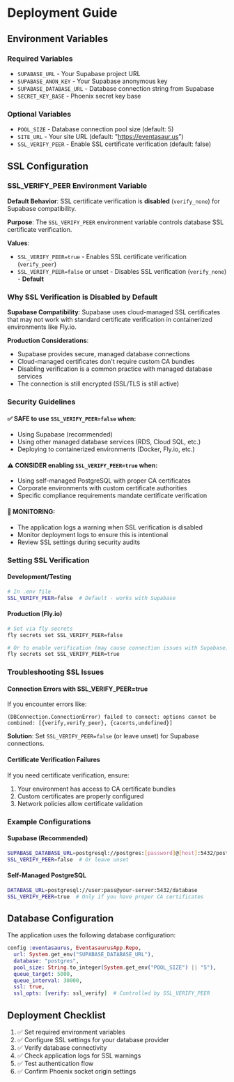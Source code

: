 # Deployment Guide

## Environment Variables

### Required Variables
- `SUPABASE_URL` - Your Supabase project URL
- `SUPABASE_ANON_KEY` - Your Supabase anonymous key
- `SUPABASE_DATABASE_URL` - Database connection string from Supabase
- `SECRET_KEY_BASE` - Phoenix secret key base

### Optional Variables
- `POOL_SIZE` - Database connection pool size (default: 5)
- `SITE_URL` - Your site URL (default: "https://eventasaur.us")
- `SSL_VERIFY_PEER` - Enable SSL certificate verification (default: false)

## SSL Configuration

### SSL_VERIFY_PEER Environment Variable

**Default Behavior**: SSL certificate verification is **disabled** (`verify_none`) for Supabase compatibility.

**Purpose**: The `SSL_VERIFY_PEER` environment variable controls database SSL certificate verification.

**Values**:
- `SSL_VERIFY_PEER=true` - Enables SSL certificate verification (`verify_peer`)
- `SSL_VERIFY_PEER=false` or unset - Disables SSL verification (`verify_none`) - **Default**

### Why SSL Verification is Disabled by Default

**Supabase Compatibility**: Supabase uses cloud-managed SSL certificates that may not work with standard certificate verification in containerized environments like Fly.io.

**Production Considerations**:
- Supabase provides secure, managed database connections
- Cloud-managed certificates don't require custom CA bundles
- Disabling verification is a common practice with managed database services
- The connection is still encrypted (SSL/TLS is still active)

### Security Guidelines

#### ✅ **SAFE to use `SSL_VERIFY_PEER=false` when**:
- Using Supabase (recommended)
- Using other managed database services (RDS, Cloud SQL, etc.)
- Deploying to containerized environments (Docker, Fly.io, etc.)

#### ⚠️ **CONSIDER enabling `SSL_VERIFY_PEER=true` when**:
- Using self-managed PostgreSQL with proper CA certificates
- Corporate environments with custom certificate authorities
- Specific compliance requirements mandate certificate verification

#### 🚨 **MONITORING**:
- The application logs a warning when SSL verification is disabled
- Monitor deployment logs to ensure this is intentional
- Review SSL settings during security audits

### Setting SSL Verification

#### Development/Testing
```bash
# In .env file
SSL_VERIFY_PEER=false  # Default - works with Supabase
```

#### Production (Fly.io)
```bash
# Set via fly secrets
fly secrets set SSL_VERIFY_PEER=false

# Or to enable verification (may cause connection issues with Supabase)
fly secrets set SSL_VERIFY_PEER=true
```

### Troubleshooting SSL Issues

#### Connection Errors with SSL_VERIFY_PEER=true
If you encounter errors like:
```
(DBConnection.ConnectionError) failed to connect: options cannot be combined: [{verify,verify_peer}, {cacerts,undefined}]
```

**Solution**: Set `SSL_VERIFY_PEER=false` (or leave unset) for Supabase connections.

#### Certificate Verification Failures
If you need certificate verification, ensure:
1. Your environment has access to CA certificate bundles
2. Custom certificates are properly configured
3. Network policies allow certificate validation

### Example Configurations

#### Supabase (Recommended)
```bash
SUPABASE_DATABASE_URL=postgresql://postgres:[password]@[host]:5432/postgres
SSL_VERIFY_PEER=false  # Or leave unset
```

#### Self-Managed PostgreSQL
```bash
DATABASE_URL=postgresql://user:pass@your-server:5432/database
SSL_VERIFY_PEER=true  # Only if you have proper CA certificates
```

## Database Configuration

The application uses the following database configuration:

```elixir
config :eventasaurus, EventasaurusApp.Repo,
  url: System.get_env("SUPABASE_DATABASE_URL"),
  database: "postgres",
  pool_size: String.to_integer(System.get_env("POOL_SIZE") || "5"),
  queue_target: 5000,
  queue_interval: 30000,
  ssl: true,
  ssl_opts: [verify: ssl_verify]  # Controlled by SSL_VERIFY_PEER
```

## Deployment Checklist

1. ✅ Set required environment variables
2. ✅ Configure SSL settings for your database provider
3. ✅ Verify database connectivity
4. ✅ Check application logs for SSL warnings
5. ✅ Test authentication flow
6. ✅ Confirm Phoenix socket origin settings 